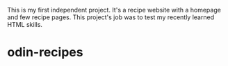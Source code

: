 This is my first independent project. It's a recipe website with a homepage and few recipe pages. This project's job was to test my recently learned HTML skills.

# odin-recipes
